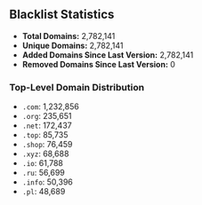 ## Blacklist Statistics

- **Total Domains:** 2,782,141
- **Unique Domains:** 2,782,141
- **Added Domains Since Last Version:** 2,782,141
- **Removed Domains Since Last Version:** 0

### Top-Level Domain Distribution

-  `.com`: 1,232,856
-  `.org`: 235,651
-  `.net`: 172,437
-  `.top`: 85,735
-  `.shop`: 76,459
-  `.xyz`: 68,688
-  `.io`: 61,788
-  `.ru`: 56,699
-  `.info`: 50,396
-  `.pl`: 48,689
